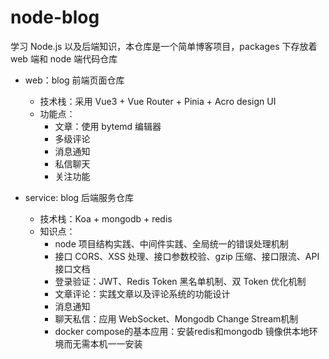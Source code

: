 # node-blog

学习 Node.js 以及后端知识，本仓库是一个简单博客项目，packages 下存放着 web 端和 node 端代码仓库

- web：blog 前端页面仓库

  - 技术栈：采用 Vue3 + Vue Router + Pinia + Acro design UI
  - 功能点：
    - 文章：使用 bytemd 编辑器
    - 多级评论
    - 消息通知
    - 私信聊天
    - 关注功能

- service: blog 后端服务仓库
  - 技术栈：Koa + mongodb + redis
  - 知识点：
    - node 项目结构实践、中间件实践、全局统一的错误处理机制
    - 接口 CORS、XSS 处理、接口参数校验、gzip 压缩、接口限流、API接口文档
    - 登录验证：JWT、Redis Token 黑名单机制、双 Token 优化机制
    - 文章评论：实践文章以及评论系统的功能设计
    - 消息通知
    - 聊天私信：应用 WebSocket、Mongodb Change Stream机制
    - docker compose的基本应用：安装redis和mongodb 镜像供本地环境而无需本机一一安装
